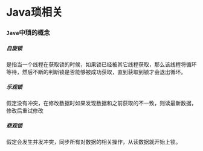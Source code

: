 # Java琐相关



### `Java`中琐的概念

##### 自旋锁

是指当一个线程在获取锁的时候，如果锁已经被其它线程获取，那么该线程将循环等待，然后不断的判断锁是否能够被成功获取，直到获取到锁才会退出循环。

##### 乐观锁

假定没有冲突，在修改数据时如果发现数据和之前获取的不一致，则读最新数据，修改后重试修改

##### 悲观锁

假定会发生并发冲突，同步所有对数据的相关操作，从读数据就开始上锁。

